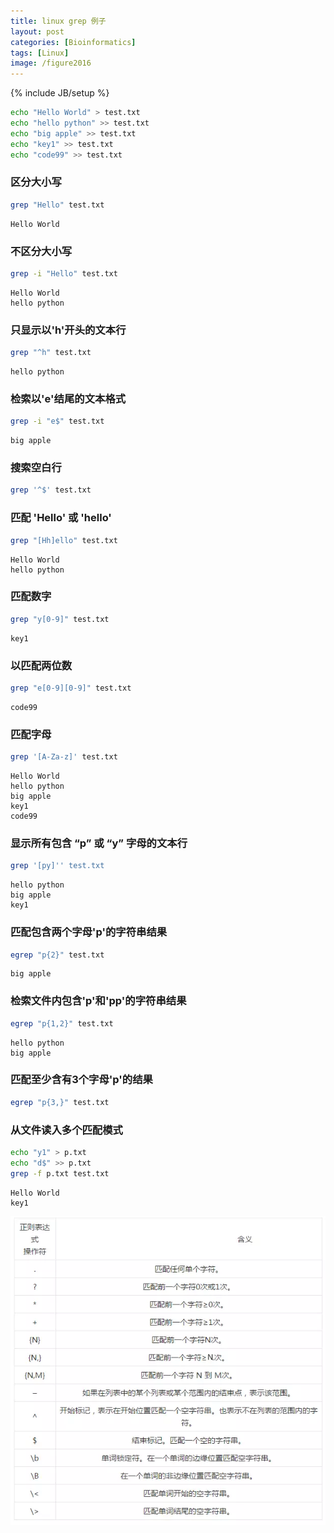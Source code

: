 ```yaml
---
title: linux grep 例子
layout: post
categories: [Bioinformatics]
tags: [Linux]
image: /figure2016
---
```

{% include JB/setup %}


```bash
echo "Hello World" > test.txt
echo "hello python" >> test.txt
echo "big apple" >> test.txt
echo "key1" >> test.txt 
echo "code99" >> test.txt 
```

### 区分大小写

```bash
grep "Hello" test.txt
```

```
Hello World
```

### 不区分大小写

```bash
grep -i "Hello" test.txt
```

```
Hello World
hello python
```

### 只显示以'h'开头的文本行

```bash
grep "^h" test.txt
```

```
hello python
```

### 检索以'e'结尾的文本格式

```bash
grep -i "e$" test.txt 
```

```
big apple
```

### 搜索空白行

```bash
grep '^$' test.txt
```

### 匹配 'Hello' 或 'hello'

```bash
grep "[Hh]ello" test.txt 
```

```
Hello World
hello python
```

### 匹配数字

```bash
grep "y[0-9]" test.txt 
```

```
key1
```

### 以匹配两位数

```bash
grep "e[0-9][0-9]" test.txt 
```

```
code99
```

### 匹配字母

```bash
grep '[A-Za-z]' test.txt
```

```
Hello World
hello python
big apple
key1
code99
```

### 显示所有包含 “p” 或 “y” 字母的文本行

```bash
grep '[py]'' test.txt
```

```
hello python
big apple
key1
```

### 匹配包含两个字母'p'的字符串结果

```bash
egrep "p{2}" test.txt 
```

```
big apple
```

### 检索文件内包含'p'和'pp'的字符串结果

```bash
egrep "p{1,2}" test.txt 
```

```
hello python
big apple
```

### 匹配至少含有3个字母'p'的结果

```bash
egrep "p{3,}" test.txt 
```

### 从文件读入多个匹配模式

```bash
echo "y1" > p.txt
echo "d$" >> p.txt
grep -f p.txt test.txt
```

```
Hello World
key1
```

![](/figure2016/grep_re.png)
